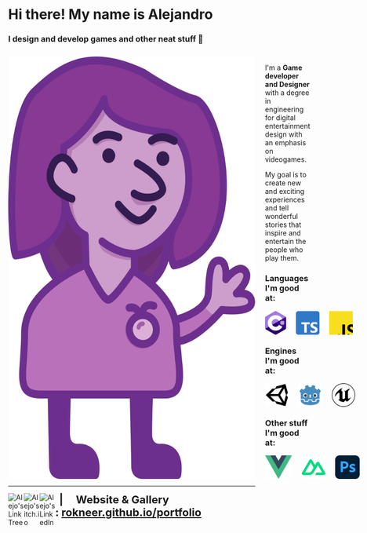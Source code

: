# Hi there! My name is Alejandro

<div>
  <h3 style="padding-bottom:10px">
    I design and develop games and other neat stuff 🍅
  </h3>
  <div
    style="display: flex;
    column-gap: 20px;"
  >
    <img
      style="width: 320"
      alt="A cartoony drawing in shades of purple of Alejandro, the GitHub owner, waving and smiling warmly."
      src="./assets/Me.png"
    >
    <div>
      <p>
        I'm a <b>Game developer and Designer</b> with a degree in engineering for digital entertainment design with an emphasis on videogames.
      </p>
      <p>
        My goal is to create new and exciting experiences and tell wonderful stories that inspire and entertain the people who play them.
      </p>
      <h3>
        Languages I'm good at:
      </h3>
      <div
        style="display: flex;
        justify-items: start;
        column-gap: 20px;"
      >
        <img alt="C#" title="C#" src="./assets/cSharp.svg" height="48">
        <img alt="TypeScript" title="TypeScript" src="./assets/typeScript.svg" height="48">
        <img alt="JavaScript" title="JavaScript" src="./assets/javaScript.svg" height="48">
      </div>
      <h3>
        Engines I'm good at:
      </h3>
      <div
        style="display: flex;
        justify-items: start;
        column-gap: 20px;"
      >
        <img alt="Unity" title="Unity" src="./assets/unity.svg" height="48">
        <img alt="Godot" title="Godot" src="./assets/godot.svg" height="48">
        <img alt="Unreal" title="Unreal" src="./assets/unreal.svg" height="48">
      </div>
      <h3>
        Other stuff I'm good at:
      </h3>
      <div
        style="display: flex;
        justify-items: start;
        column-gap: 20px;"
      >
        <img alt="Vue" title="Vue" src="./assets/vue.svg" height="48">
        <img alt="Nuxt" title="Nuxt" src="./assets/nuxt.svg" height="48">
        <img alt="Photoshop" title="Photoshop" src="./assets/photoshop.svg" height="48">
        <img alt="Premiere" title="Premiere" src="./assets/premiere.svg" height="48">
        <img alt="FMOD" title="FMOD" src="./assets/fmod.svg" height="48">
      </div>
    </div>
  </div>
</div>

----

<a href="https://linktr.ee/rokneer">
  <img align="left" alt="Alejo's LinkTree" width="32px" src="https://simpleicons.now.sh/linktree/CD9DCC" />
</a>
<a href="https://rokneer.itch.io/">
  <img align="left" alt="Alejo's itch.io" width="32px" src="https://simpleicons.now.sh/itchdotio/CD9DCC" />
</a>
<a href="https://linkedin.com/in/alejandro-hincapie">
  <img align="left" alt="Alejo's LinkedIn" width="32px" src="https://simpleicons.now.sh/linkedin/CD9DCC" />
</a>
&nbsp;
<b style="font-size: 22px;">
  | &nbsp;&nbsp;&nbsp; Website & Gallery :&nbsp;<a href="https://rokneer.github.io/portfolio/">rokneer.github.io/portfolio</a>
</b>
